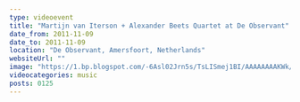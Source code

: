 ```yaml
---
type: videoevent
title: "Martijn van Iterson + Alexander Beets Quartet at De Observant"
date_from: 2011-11-09
date_to: 2011-11-09
location: "De Observant, Amersfoort, Netherlands"
websiteUrl: ""
image: "https://1.bp.blogspot.com/-6Asl02Jrn5s/TsLISmej1BI/AAAAAAAAKWk/3KjPmvnXumM/s1600/dsc07258.picasaweb.jpg"
videocategories: music
posts: 0125
---
```

